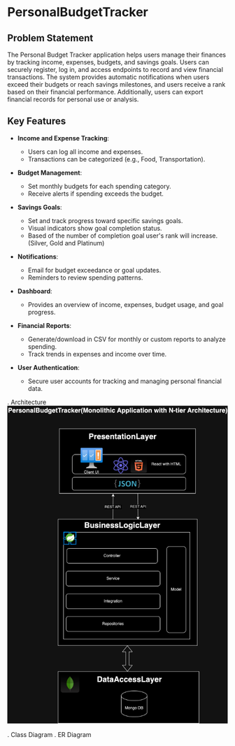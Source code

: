 # PersonalBudgetTracker
 ## Problem Statement
The Personal Budget Tracker application helps users manage their finances by tracking income, expenses, budgets, and savings goals. Users can securely register, log in, and access endpoints to record and view financial transactions. The system provides automatic notifications when users exceed their budgets or reach savings milestones, and users receive a rank based on their financial performance. Additionally, users can export financial records for personal use or analysis.
 ## Key Features
- **Income and Expense Tracking**: 
  - Users can log all income and expenses.
  - Transactions can be categorized (e.g., Food, Transportation).

- **Budget Management**:
  - Set monthly budgets for each spending category.
  - Receive alerts if spending exceeds the budget.

- **Savings Goals**:
  - Set and track progress toward specific savings goals.
  - Visual indicators show goal completion status.
  - Based of the number of completion goal user's rank will increase.(Silver, Gold and Platinum)

- **Notifications**:
  - Email for budget exceedance or goal updates.
  - Reminders to review spending patterns.

- **Dashboard**:
  - Provides an overview of income, expenses, budget usage, and goal progress.

- **Financial Reports**:
  - Generate/download in CSV for monthly or custom reports to analyze spending.
  - Track trends in expenses and income over time.

- **User Authentication**:
  - Secure user accounts for tracking and managing personal financial data.
 

. Architecture
![System Architecture Diagram](assets/SystemArchitecture.png)



. Class Diagram
. ER Diagram
